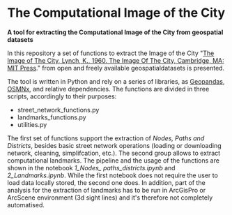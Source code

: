 # The Computational Image of the City

**A tool for extracting the Computational Image of the City from geospatial datasets**

In this repository a set of functions to extract the Image of the City "[The Image of The City, Lynch, K., 1960. The Image Of The City, Cambridge, MA: MIT Press](https://mitpress.mit.edu/books/image-city)." from open and freely available geospatialdatasets is presented.

The tool is written in Python and rely on a series of libraries, as [Geopandas](http://geopandas.org), [OSMNx](https://osmnx.readthedocs.io/en/stable/), and relative dependencies.
The functions are divided in three scripts, accordingly to their purposes:
* street_network_functions.py
* landmarks_functions.py
* utilities.py 

The first set of functions support the extraction of *Nodes, Paths and Districts*, besides basic street network operations (loading or downloading network, cleaning, simplifcation, etc.). The second group allows to extract computational landmarks. The pipeline and the usage of the functions are shown in the notebook *1_Nodes_ paths_districts.ipynb* and *2_Landmarks.ipynb*.  While the first notebook does not require the user to load data locally stored, the second one does. In addition, part of the analysis for the extraction of landmarks has to be run in ArcGisPro or ArcScene environment (3d sight lines) and it's therefore not completely automatised. 

